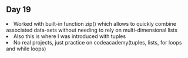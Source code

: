 ## Day 19

<li> Worked with built-in function zip() which allows to quickly combine associated data-sets without needing to rely on multi-dimensional lists
<li> Also this is where I was introduced with tuples
<li> No real projects, just practice on codeacademy(tuples, lists, for loops and while loops)
